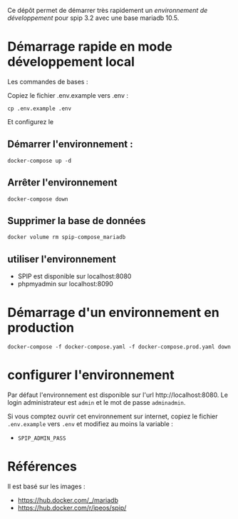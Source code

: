 Ce dépôt permet de démarrer très rapidement un *environnement de
développement* pour spip 3.2 avec une base mariadb 10.5.

# Démarrage rapide en mode développement local

Les commandes de bases :

Copiez le fichier .env.example vers .env :
```
cp .env.example .env
```
Et configurez le

## Démarrer l'environnement :
```
docker-compose up -d
```

## Arrêter l'environnement

```
docker-compose down
```

## Supprimer la base de données
```
docker volume rm spip-compose_mariadb
```

## utiliser l'environnement

* SPIP est disponible sur localhost:8080
* phpmyadmin sur localhost:8090

# Démarrage d'un environnement en production



```
docker-compose -f docker-compose.yaml -f docker-compose.prod.yaml down
```

# configurer l'environnement

Par défaut l'environnement est disponible sur l'url
http://localhost:8080. Le login administrateur est `admin` et le mot
de passe `adminadmin`.

Si vous comptez ouvrir cet environnement sur internet, copiez le
fichier `.env.example` vers `.env` et modifiez au moins la variable :
* `SPIP_ADMIN_PASS`


# Références

Il est basé sur les images :
* https://hub.docker.com/_/mariadb
* https://hub.docker.com/r/ipeos/spip/

